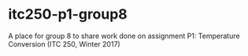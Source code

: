 # itc250-p1-group8
A place for group 8 to share work done on assignment P1: Temperature Conversion (ITC 250, Winter 2017)
